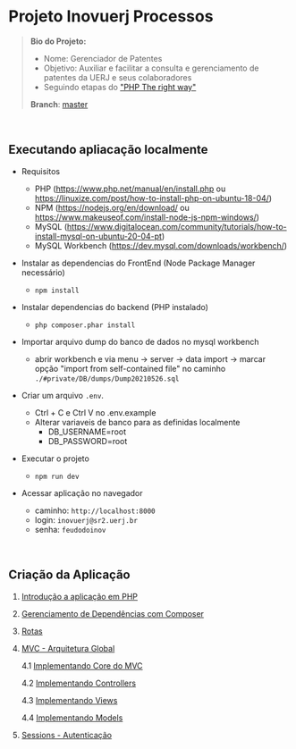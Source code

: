 # [](#projeto)Projeto Inovuerj Processos

> **Bio do Projeto:**
> 
> *   Nome: Gerenciador de Patentes
> *   Objetivo: Auxiliar e facilitar a consulta e gerenciamento de patentes da UERJ e seus colaboradores
> *   Seguindo etapas do ["PHP The right way"](https://leanpub.com/phptherightway/read)
> 
> **Branch**: [master](https://)

<br>

## Executando apliacação localmente

- Requisitos
    - PHP (https://www.php.net/manual/en/install.php ou https://linuxize.com/post/how-to-install-php-on-ubuntu-18-04/)
    - NPM (https://nodejs.org/en/download/ ou https://www.makeuseof.com/install-node-js-npm-windows/)
    - MySQL (https://www.digitalocean.com/community/tutorials/how-to-install-mysql-on-ubuntu-20-04-pt)
    - MySQL Workbench (https://dev.mysql.com/downloads/workbench/)

- Instalar as dependencias do FrontEnd (Node Package Manager necessário)
    - ```npm install``` 
- Instalar dependencias do backend (PHP instalado)
    - ```php composer.phar install```
- Importar arquivo dump do banco de dados no mysql workbench
    - abrir workbench e via menu -> server -> data import -> marcar opção "import from self-contained file" no caminho ```./#private/DB/dumps/Dump20210526.sql```
- Criar um arquivo ```.env```. 
    - Ctrl + C e Ctrl V no .env.example
    - Alterar variaveis de banco para as definidas localmente
        - DB_USERNAME=root
        - DB_PASSWORD=root
- Executar o projeto
    - ```npm run dev```
- Acessar aplicação no navegador 
    - caminho: ```http://localhost:8000```
    - login: ```inovuerj@sr2.uerj.br```
    - senha: ```feudodoinov```

<br>

## Criação da Aplicação

1. [Introdução a aplicação em PHP](/%23private/docs/phptherightway.com/readme-v0.0.1-intro.md)

2. [Gerenciamento de Dependências com Composer](/%23private/docs/phptherightway.com/readme-v0.0.2-gerenciamento-de-dependencias.md)

3. [Rotas](/%23private/docs/phptherightway.com/readme-v0.0.3-rotas.md)

4. [MVC - Arquitetura Global](/%23private/docs/phptherightway.com/readme-v0.1.0-mvc.md)

    4.1 [Implementando Core do MVC](/%23private/docs/phptherightway.com/readme-v0.1.1-implentando-mvc.md)
    
    4.2 [Implementando Controllers](/%23private/docs/phptherightway.com/readme-v0.1.2-implentando-controllers.md)
    
    4.3 [Implementando Views](/%23private/docs/phptherightway.com/readme-v0.1.3-implentando-views.md)
    
    4.4 [Implementando Models](/%23private/docs/phptherightway.com/readme-v0.1.4-implementando-models.md)

5. [Sessions - Autenticação](/%23private/docs/phptherightway.com/readme-v0.2.0-sessions.md)
